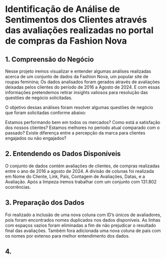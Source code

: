 # Identificação de Análise de Sentimentos dos Clientes através das avaliações realizadas no portal de compras da Fashion Nova


## 1. Compreensão do Negócio

Nesse projeto iremos visualizar e entender algumas análises realizadas acerca de um conjunto de dados da Fashion Nova, um popular site de roupas feminina;
Os dados analisados foram gerados através de avaliações deixadas pelos clientes do período de 2016 a Agosto de 2024. E com essas informações pretendemos retirar insights valiosos para resolução das questões de negócio solicitadas.

O objetivo dessas análises foram resolver algumas questões de negócio que foram solicitadas conforme abaixo:

Estamos performando bem em todos os mercados?
Como está a satisfação dos nossos clientes?
Estamos melhores no período atual comparado com o passado?
Existe diferença entre a percepção da marca para clientes engajados ou não engajados?

## 2. Entendendo os Dados Disponíveis

O conjunto de dados contém avaliações de clientes, de compras realizadas entre o ano de 2016 a agosto de 2024. 
A divisão de colunas foi realizada em Nome do Cliente, Link, País, Contagem de Avaliações, Datas, e a Avaliação. Após a limpeza iremos trabalhar com um conjunto com 131.802 ocorrências.

## 3. Preparação dos Dados

Foi realizado a inclusão de uma nova coluna com ID’s únicos de avaliadores, pois foram encontrados nomes duplicados nos dados disponíveis. 
As linhas com espaços vazios foram eliminadas a fim de não prejudicar o resultado final das avaliações.
Também fora adicionada uma nova coluna de país com os nomes por extenso para melhor entendimento dos dados.

## 4.
